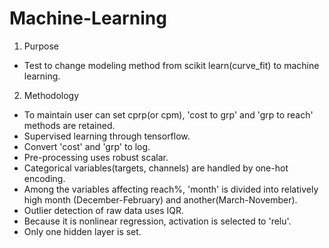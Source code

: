 # Machine-Learning
1. Purpose
- Test to change modeling method from scikit learn(curve_fit) to machine learning.

2. Methodology
- To maintain user can set cprp(or cpm), 'cost to grp' and 'grp to reach' methods are retained.
- Supervised learning through tensorflow.
- Convert 'cost' and 'grp' to log.
- Pre-processing uses robust scalar.
- Categorical variables(targets, channels) are handled by one-hot encoding.
- Among the variables affecting reach%, 'month' is divided into relatively high month (December-February) and another(March-November).
- Outlier detection of raw data uses IQR.
- Because it is nonlinear regression, activation is selected to 'relu'.
- Only one hidden layer is set.
